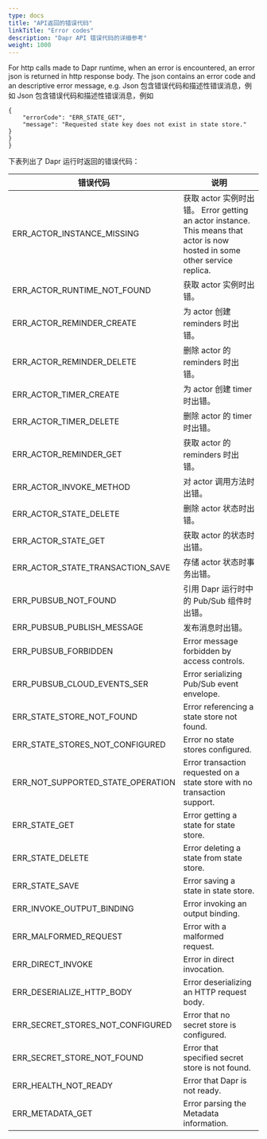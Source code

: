 ```yaml
---
type: docs
title: "API返回的错误代码"
linkTitle: "Error codes"
description: "Dapr API 错误代码的详细参考"
weight: 1000
---
```


For http calls made to Dapr runtime, when an error is encountered, an error json is returned in http response body. The json contains an error code and an descriptive error message, e.g. Json 包含错误代码和描述性错误消息，例如 Json 包含错误代码和描述性错误消息，例如
```
{
    "errorCode": "ERR_STATE_GET",
    "message": "Requested state key does not exist in state store."
}
}
}
```

下表列出了 Dapr 运行时返回的错误代码：

| 错误代码                                  | 说明                                                                                                                  |
| ------------------------------------- | ------------------------------------------------------------------------------------------------------------------- |
| ERR_ACTOR_INSTANCE_MISSING          | 获取 actor 实例时出错。 Error getting an actor instance. This means that actor is now hosted in some other service replica. |
| ERR_ACTOR_RUNTIME_NOT_FOUND       | 获取 actor 实例时出错。                                                                                                     |
| ERR_ACTOR_REMINDER_CREATE           | 为 actor 创建 reminders 时出错。                                                                                           |
| ERR_ACTOR_REMINDER_DELETE           | 删除 actor 的 reminders 时出错。                                                                                           |
| ERR_ACTOR_TIMER_CREATE              | 为 actor 创建 timer 时出错。                                                                                               |
| ERR_ACTOR_TIMER_DELETE              | 删除 actor 的 timer 时出错。                                                                                               |
| ERR_ACTOR_REMINDER_GET              | 获取 actor 的 reminders 时出错。                                                                                           |
| ERR_ACTOR_INVOKE_METHOD             | 对 actor 调用方法时出错。                                                                                                    |
| ERR_ACTOR_STATE_DELETE              | 删除 actor 状态时出错。                                                                                                     |
| ERR_ACTOR_STATE_GET                 | 获取 actor 的状态时出错。                                                                                                    |
| ERR_ACTOR_STATE_TRANSACTION_SAVE  | 存储 actor 状态时事务出错。                                                                                                   |
| ERR_PUBSUB_NOT_FOUND                | 引用 Dapr 运行时中的 Pub/Sub 组件时出错。                                                                                        |
| ERR_PUBSUB_PUBLISH_MESSAGE          | 发布消息时出错。                                                                                                            |
| ERR_PUBSUB_FORBIDDEN                | Error message forbidden by access controls.                                                                         |
| ERR_PUBSUB_CLOUD_EVENTS_SER       | Error serializing Pub/Sub event envelope.                                                                           |
| ERR_STATE_STORE_NOT_FOUND         | Error referencing a state store not found.                                                                          |
| ERR_STATE_STORES_NOT_CONFIGURED   | Error no state stores configured.                                                                                   |
| ERR_NOT_SUPPORTED_STATE_OPERATION | Error transaction requested on a state store with no transaction support.                                           |
| ERR_STATE_GET                       | Error getting a state for state store.                                                                              |
| ERR_STATE_DELETE                    | Error deleting a state from state store.                                                                            |
| ERR_STATE_SAVE                      | Error saving a state in state store.                                                                                |
| ERR_INVOKE_OUTPUT_BINDING           | Error invoking an output binding.                                                                                   |
| ERR_MALFORMED_REQUEST               | Error with a malformed request.                                                                                     |
| ERR_DIRECT_INVOKE                   | Error in direct invocation.                                                                                         |
| ERR_DESERIALIZE_HTTP_BODY           | Error deserializing an HTTP request body.                                                                           |
| ERR_SECRET_STORES_NOT_CONFIGURED  | Error that no secret store is configured.                                                                           |
| ERR_SECRET_STORE_NOT_FOUND        | Error that specified secret store is not found.                                                                     |
| ERR_HEALTH_NOT_READY                | Error that Dapr is not ready.                                                                                       |
| ERR_METADATA_GET                    | Error parsing the Metadata information.                                                                             |
